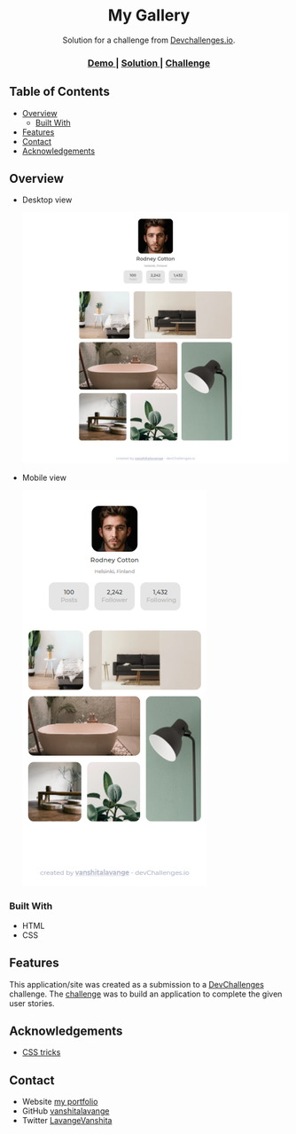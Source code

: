<!-- Please update value in the {}  -->

<h1 align="center">My Gallery</h1>

<div align="center">
   Solution for a challenge from  <a href="http://devchallenges.io" target="_blank">Devchallenges.io</a>.
</div>

<div align="center">
  <h3>
    <a href="https://my-gallery-layout.netlify.app/">
      Demo
    </a>
    <span> | </span>
    <a href="https://github.com/vanshitalavange/my-gallery-page">
      Solution
    </a>
    <span> | </span>
    <a href="https://devchallenges.io/challenges/gcbWLxG6wdennelX7b8I">
      Challenge
    </a>
  </h3>
</div>

<!-- TABLE OF CONTENTS -->

## Table of Contents

- [Overview](#overview)
  - [Built With](#built-with)
- [Features](#features)
- [Contact](#contact)
- [Acknowledgements](#acknowledgements)

<!-- OVERVIEW -->

## Overview
- Desktop view

  ![screenshot](images/gallery-desktop.png)

- Mobile view

  ![screenshot](images/gallery-mobile.png)




### Built With

<!-- This section should list any major frameworks that you built your project using. Here are a few examples.-->
- HTML
- CSS
## Features

<!-- List the features of your application or follow the template. Don't share the figma file here :) -->

This application/site was created as a submission to a [DevChallenges](https://devchallenges.io/challenges) challenge. The [challenge](https://devchallenges.io/challenges/gcbWLxG6wdennelX7b8I) was to build an application to complete the given user stories.


## Acknowledgements

<!-- This section should list any articles or add-ons/plugins that helps you to complete the project. This is optional but it will help you in the future. For exmpale -->

- [CSS tricks](https://css-tricks.com/)


## Contact


- Website [my portfolio](https://vanshitalavange.netlify.app/)
- GitHub [vanshitalavange](https://github.com/vanshitalavange)
- Twitter [LavangeVanshita](https://twitter.com/LavangeVanshita)
